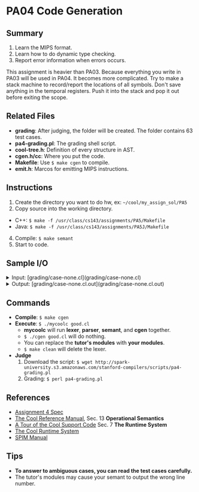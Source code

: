 # PA04 Code Generation

## Summary

1. Learn the MIPS format.
2. Learn how to do dynamic type checking.
3. Report error information when errors occurs.

This assignment is heavier than PA03. Because everything you write in PA03 will be used in PA04. It becomes more complicated. Try to make a stack machine to record/report the locations of all symbols. Don't save anything in the temporal registers. Push it into the stack and pop it out before exiting the scope.

## Related Files

- **grading**: After judging, the folder will be created. The folder contains 63 test cases.
- **pa4-grading.pl**: The grading shell script.
- **cool-tree.h**: Definition of every structure in AST.
- **cgen.h/cc**: Where you put the code.
- **Makefile**: Use `$ make cgen` to compile.
- **emit.h**: Marcos for emitting MIPS instructions.

## Instructions

1. Create the directory you want to do hw, ex: `~/cool/my_assign_sol/PA5`
2. Copy source into the working directory.
  - C++: `$ make -f /usr/class/cs143/assignments/PA5/Makefile`
  - Java: `$ make -f /usr/class/cs143/assignments/PA5J/Makefile`
4. Compile: `$ make semant`
5. Start to code.

## Sample I/O

<details>
<summary>Input: [grading/case-none.cl](grading/case-none.cl)</summary>

```
class Main inherits IO
{
  main() : Object
  {
    let thing : Object <- self in
      case thing of
	i : Int => out_string( "int\n" );
	b : Bool => out_string( "bool\n" );
      esac
  };
};
```

</details>

<details>
<summary>Output: [grading/case-none.cl.out](grading/case-none.cl.out)</summary>

```
SPIM Version 6.5 of January 4, 2003
Copyright 1990-2003 by James R. Larus (larus@cs.wisc.edu).
All Rights Reserved.
See the file README for a full copyright notice.
Loaded: /usr/class/cs143/cool/lib/trap.handler
No match in case statement for Class Main
```

</details>

## Commands

- **Compile**: `$ make cgen`
- **Execute**: `$ ./mycoolc good.cl`
  - **mycoolc** will run **lexer**, **parser**, **semant**, and **cgen** together.
  - `$ ./cgen good.cl` will do nothing.
  - You can replace the **tutor's modules** with **your modules**.
  - `$ make clean` will delete the lexer.
- **Judge**
  1. Download the script: `$ wget http://spark-university.s3.amazonaws.com/stanford-compilers/scripts/pa4-grading.pl`
  2. Grading: `$ perl pa4-grading.pl`

## References

- [Assignment 4 Spec](https://s3-us-west-1.amazonaws.com/prod-edx/Compilers/ProgrammingAssignments/PA4.pdf)
- [The Cool Reference Manual](https://lagunita.stanford.edu/c4x/Engineering/Compilers/asset/cool_manual.pdf), Sec. 13 **Operational Semantics**
- [A Tour of the Cool Support Code](https://lagunita.stanford.edu/c4x/Engineering/Compilers/asset/cool-tour.pdf) Sec. 7 **The Runtime System**
- [The Cool Runtime System](https://web.stanford.edu/class/cs143/materials/cool-runtime.pdf)
- [SPIM Manual](http://www.stanford.edu/class/archive/cs/cs143/cs143.1112/materials/other/SPIM_Manual.pdf)

## Tips

- **To answer to ambiguous cases, you can read the test cases carefully.**
- The tutor's modules may cause your semant to output the wrong line number.